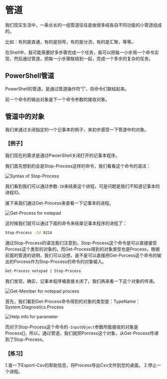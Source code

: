 # 管道

我们现实生活中，一条长长的一组管道往往是由很多结各自不同功能的小管道组成的。

比如：有的是直通，有的是拐弯，有的是分流，有的是汇聚，等等。

在Shell中，我可能需要好多步骤完成一个任务，我可以把每一小步用一个命令实现，然后通过管道，把每一小步骤联结到一起，完成一个多步的复杂的任务。

## PowerShell管道

PowerShell的管道，是通过管道操作符“|”，将命令们联结起来。

前一个命令的输出对象是下一个命令参数的接收对象。

## 管道中的对象

我们来通过关闭指定的一个记事本的例子，来初步感受一下管道中的对象。

### 【例子】

我们现在的需求是通过PwoerShell关闭打开的记事本程序。

我们首先想到的会是Stop-Process这样的命令，我们看看这个命令的语法：

![Syntax of Stop-Process](images/stop_process_syntax.jpg)

我们看到我们可以通过参数`-ID`来结束这个进程，可是问题是我们不知道记事本的进程ID。

接下来我们通过Get-Process来查看一下记事本的进程。

![Get-Process for notepad](images/notepad_process_id.jpg)

这时候我们就可以通过下面的命令来结束记事本程序的进程了：

```bash
Stop-Process -Id 9224
```

通过Stop-Process的语法我们注意到，Stop-Process这个命令是可以直接接受Porcess这个类型的对象的。而Get-Process得到的对象类型也是Process，根据前面的管道的说明，我们可以设想，是不是可以直接把Get-Porcess这个命令的输出的Porcess作为Stop-Process的命令的对象输入。

```bash
Get-Process notepad | Stop-Process
```

我们发现，确实，记事本程序被直接关闭了。我们再来看一下这个对象的传递。

![Get-Member for notepad process](images/notepad_process_type.jpg)

首先，我们看到Get-Process命令得到的对象的类型是：TypeName：System.Diagnostics.Process

![Help info for parameter](images/stop_process_parameter_help.jpg)

而对于Stop-Process这个命令的`-InputObject`参数所能接收的对象是Process[]，所以，通过管道，我们就把Porcess这个对象，从Get-Process传递到了Stop-Process。

### 【练习】

1.查一下Export-Csv的帮助信息，将Process导出Csv文件到您的桌面。
2.停止一个进程。
